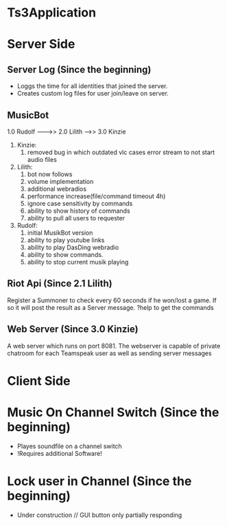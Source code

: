 # Ts3Application


# Server Side

## Server Log (Since the beginning)
- Loggs the time for all identities that joined the server. 
- Creates custom log files for user join/leave on server.

## MusicBot
1.0 Rudolf --->> 2.0 Lilith -->> 3.0 Kinzie 

1. Kinzie:
    1. removed bug in which outdated vlc cases error stream to not start audio files
1. Lilith:
    1. bot now follows
    1. volume implementation
    1. additional webradios
    1. performance increase(file/command timeout 4h)
    1. ignore case sensitivity by commands
    1. ability to show history of commands
    1. ability to pull all users to requester
1. Rudolf:
   1. initial MusikBot version
   1. ability to play youtube links
   1. ability to play DasDing webradio 
   1. ability to show commands. 
   1. ability to stop current musik playing

## Riot Api (Since 2.1 Lilith)
Register a Summoner to check every 60 seconds if he won/lost a game. If so it will post the result as a Server message.
?help to get the commands

## Web Server (Since 3.0 Kinzie)
A web server which runs on port 8081. The webserver is capable of private chatroom for each Teamspeak user as well as sending server messages 

# Client Side

# Music On Channel Switch (Since the beginning)
- Playes soundfile on a channel switch 
- !Requires additional Software!

# Lock user in Channel (Since the beginning)
- Under construction // GUI button only partially responding
